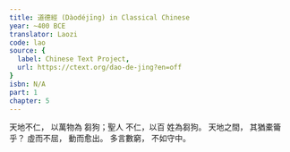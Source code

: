 ```yaml
---
title: 道德經 (Dàodéjīng) in Classical Chinese
year: ~400 BCE
translator: Laozi
code: lao
source: {
  label: Chinese Text Project,
  url: https://ctext.org/dao-de-jing?en=off
}
isbn: N/A
part: 1
chapter: 5
---
```

天地不仁，
以萬物為
芻狗；聖人
不仁，以百
姓為芻狗。
天地之間，
其猶橐籥乎？
虛而不屈，
動而愈出。
多言數窮，
不如守中。
